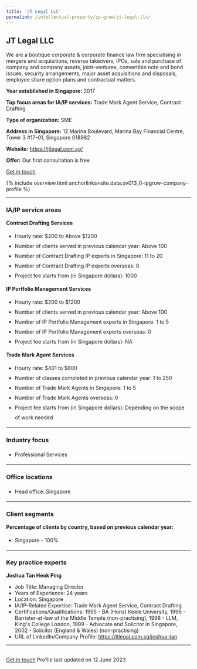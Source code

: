 ```yaml
---
title: 'JT Legal LLC'
permalink: /intellectual-property/ip-grow/jt-legal-llc/
---
```


## JT Legal LLC

We are a boutique corporate & corporate finance law firm specialising in mergers and acquisitions, reverse takeovers, IPOs, sale and purchase of company and company assets, joint-ventures, convertible note and bond issues, security arrangements, major asset acquisitions and disposals, employee share option plans and contractual matters.

<b>Year established in Singapore:</b> 2017

<b>Top focus areas for IA/IP services:</b> Trade Mark Agent Service, Contract Drafting

<b>Type of organization:</b> SME

<b>Address in Singapore:</b> 12 Marina Boulevard, Marina Bay Financial Centre, Tower 3 #17-01, Singapore 018982

<b>Website:</b> <a href='https://jtlegal.com.sg/'>https://jtlegal.com.sg/</a>

<b>Offer:</b> Our first consultation is free

<a class='btn' href='https://form.gov.sg/64474f4686f6760012553eda' target='_blank' rel='noopener'>Get in touch</a>

{% include overview.html anchorlinks=site.data.ov013_0-ipgrow-company-profile %}

---
<a name='ip-related-service-areas'></a>
### IA/IP service areas

**Contract Drafting Services**

<ul>
<li style='line-height: 27px; margin: 0px 0px !important'>Hourly rate:  $200 to Above $1200</li>
<li style='line-height: 27px; margin: 0px 0px !important'>Number of clients served in previous calendar year: Above 100</li>
<li style='line-height: 27px; margin: 0px 0px !important'>Number of Contract Drafting IP experts in Singapore: 11 to 20</li>
<li style='line-height: 27px; margin: 0px 0px !important'>Number of Contract Drafting IP experts overseas: 0</li>
<li style='line-height: 27px; margin: 0px 0px !important'>Project fee starts from (in Singapore dollars): 1000</li>
</ul>

**IP Portfolio Management Services**

<ul>
<li style='line-height: 27px; margin: 0px 0px !important'>Hourly rate:  $200 to $1200</li>
<li style='line-height: 27px; margin: 0px 0px !important'>Number of clients served in previous calendar year: Above 100</li>
<li style='line-height: 27px; margin: 0px 0px !important'>Number of IP Portfolio Management experts in Singapore: 1 to 5</li>
<li style='line-height: 27px; margin: 0px 0px !important'>Number of IP Portfolio Management experts overseas: 0</li>
<li style='line-height: 27px; margin: 0px 0px !important'>Project fee starts from (in Singapore dollars):  NA</li>
</ul>

**Trade Mark Agent Services**

<ul>
<li style='line-height: 27px; margin: 0px 0px !important'>Hourly rate:  $401 to $800</li>
<li style='line-height: 27px; margin: 0px 0px !important'>Number of classes completed in previous calendar year: 1 to 250</li>
<li style='line-height: 27px; margin: 0px 0px !important'>Number of Trade Mark Agents in Singapore: 1 to 5</li>
<li style='line-height: 27px; margin: 0px 0px !important'>Number of Trade Mark Agents overseas: 0</li>
<li style='line-height: 27px; margin: 0px 0px !important'>Project fee starts from (in Singapore dollars):  Depending on the scope of work needed</li>
</ul>

---
<a name='industry-focus'></a>
### Industry focus

<ul><li style='line-height: 27px; margin: 0px 0px !important'> Professional Services</li></ul>

---
<a name='office-locations'></a>
### Office locations

<ul><li style='line-height: 27px; margin: 0px 0px !important'> Head office: Singapore</li></ul>

---
<a name='client-segments'></a>
### Client segments

**Percentage of clients by country, based on previous calendar year:**

<ul><li style='line-height: 27px; margin: 0px 0px !important'> Singapore - 100%</li></ul>

---
<a name='key-practice-experts'></a>
### Key practice experts

**Joshua Tan Heok Ping**

- Job Title: Managing Director
- Years of Experience: 24 years
- Location: Singapore
- IA/IP-Related Expertise: Trade Mark Agent Service, Contract Drafting
- Certifications/Qualifications: 1995 - BA (Hons) Keele University, 1996 - Barrister-at-law of the Middle Temple (non-practising), 1998 - LLM, King's College London, 1999 - Advocate and Solicitor in Singapore, 2002 - Solicitor (England & Wales) (non-practising)   
- URL of LinkedIn/Company Profile: <a href="https://jtlegal.com.sg/joshua-tan" target="_blank" rel="noopener">https://jtlegal.com.sg/joshua-tan</a>

---

<br>
<a class='btn' href='https://form.gov.sg/64474f4686f6760012553eda' target='_blank' rel='noopener'>Get in touch</a>
Profile last updated on 12 June 2023
